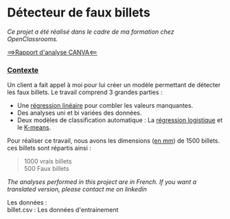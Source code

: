 # Détecteur de faux billets
*Ce projet a été réalisé dans le cadre de ma formation chez OpenClassrooms.*

[==>Rapport d'analyse CANVA<==](https://www.canva.com/design/DAFgcAxU7zc/ifUkvFtnWIQitAOYMyg2RA/view?utm_content=DAFgcAxU7zc&utm_campaign=designshare&utm_medium=link&utm_source=homepage_design_menu)

### <ins>Contexte</ins>  
Un client a fait appel à moi pour lui créer un modèle permettant de détecter les faux billets. Le travail comprend 3 grandes parties :

* Une <ins>régression linéaire</ins> pour combler les valeurs manquantes.  
* Des analyses uni et bi variées des données.  
* Deux modèles de classification automatique : La <ins>régression logistique</ins> et le <ins>K-means</ins>.

Pour réaliser ce travail, nous avons les dimensions (<ins>en mm</ins>) de 1500 billets.  
ces billets sont répartis ainsi :
>1000 vrais billets  
>500 Faux billets
 
*The analyses performed in this project are in French. If you want a translated version, please contact me on linkedin*

Les données :  
billet.csv : Les données d'entrainement 
